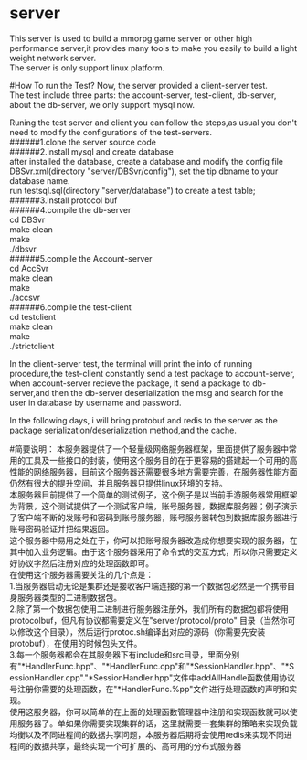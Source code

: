 # server
This server is used to build a mmorpg game server or other high performance server,it provides many tools to make you easily to build a light weight network server. <br>
The server is only support linux platform. <br>

#How To run the Test?
Now, the server provided a client-server test. <br>
The test include three parts: the account-server, test-client, db-server, about the db-server, we only support mysql now. <br>

Runing the test server and client you can follow the steps,as usual you don't need to modify the configurations of the test-servers. <br>
######1.clone the server source code <br>
######2.install mysql and  create database <br>
    after installed the database, create a database and modify the config file DBSvr.xml(directory "server/DBSvr/config"), set the tip dbname to your database name. <br>
    run testsql.sql(directory "server/database") to create a test table; <br>
######3.install protocol buf <br>
######4.compile the db-server <br>
    cd DBSvr <br>
    make clean <br>
    make <br>
    ./dbsvr <br>
######5.compile the Account-server <br>
    cd AccSvr <br>
    make clean <br>
    make <br>
    ./accsvr <br>
######6.compile the test-client <br>
    cd testclient <br>
    make clean <br>
    make <br>
    ./strictclient <br>

In the client-server test, the terminal will print the info of running procedure,the test-client constantly
send a test package to account-server, when account-server recieve the package, it send a package to db-server,and then the db-server deserialization the msg and search for the user in database by username and password. <br>

In the following days, i will bring protobuf and redis to the server as the package 
serialization/deserialization method,and the cache. <br>

#简要说明：
		本服务器提供了一个轻量级网络服务器框架，里面提供了服务器中常用的工具及一些接口的封装，使用这个服务目的在于更容易的搭建起一个可用的高性能的网络服务器，目前这个服务器还需要很多地方需要完善，在服务器性能方面仍然有很大的提升空间，并且服务器只提供linux环境的支持。 <br>
		本服务器目前提供了一个简单的测试例子，这个例子是以当前手游服务器常用框架为背景，这个测试提供了一个测试客户端，账号服务器，数据库服务器；例子演示了客户端不断的发账号和密码到账号服务器，账号服务器转包到数据库服务器进行账号密码验证并把结果返回。 <br>
		这个服务器中易用之处在于，你可以把账号服务器改造成你想要实现的服务器，在其中加入业务逻辑。由于这个服务器采用了命令式的交互方式，所以你只需要定义好协议字然后注册对应的处理函数即可。 <br>
    在使用这个服务器需要关注的几个点是： <br>
    1.当服务器启动无论是集群还是接收客户端连接的第一个数据包必然是一个携带自身服务器类型的二进制数据包。 <br>
    2.除了第一个数据包使用二进制进行服务器注册外，我们所有的数据包都将使用protocolbuf，但凡有协议都需要定义在"server/protocol/proto" 目录（当然你可以修改这个目录），然后运行protoc.sh编译出对应的源码（你需要先安装protobuf），在使用的时候包头文件。 <br>
    3.每一个服务器都会在其服务器下有include和src目录，里面分别有"*HandlerFunc.hpp"、"*HandlerFunc.cpp"和"*SessionHandler.hpp"、"*SessionHandler.cpp"."*SessionHandler.hpp"文件中addAllHandle函数使用协议号注册你需要的处理函数，在"*HandlerFunc.%pp"文件进行处理函数的声明和实现。 <br>
    使用这服务器，你可以简单的在上面的处理函数管理器中注册和实现函数就可以使用服务器了。单如果你需要实现集群的话，这里就需要一套集群的策略来实现负载均衡以及不同进程间的数据共享问题，本服务器后期将会使用redis来实现不同进程间的数据共享，最终实现一个可扩展的、高可用的分布式服务器 <br>
    
    

